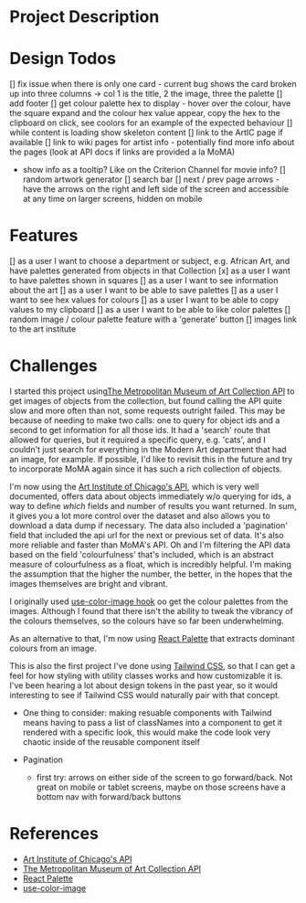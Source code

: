 # Project Description


# Design Todos
[] fix issue when there is only one card - current bug shows the card broken up into three columns -> col 1 is the title, 2 the image, three the palette
[] add footer
[] get colour palette hex to display - hover over the colour, have the square expand and the colour hex value appear, copy the hex to the clipboard on click, see coolors for an example of the expected behaviour
[] while content is loading show skeleton content
[] link to the ArtIC page if available
[] link to wiki pages for artist info - potentially find more info about the pages (look at API docs if links are provided a la MoMA)
  - show info as a tooltip? Like on the Criterion Channel for movie info?
[] random artwork generator
[] search bar
[] next / prev page arrows - have the arrows on the right and left side of the screen and accessible at any time on larger screens, hidden on mobile

# Features
[] as a user I want to choose a department or subject, e.g. African Art, and have palettes generated from objects in that Collection
[x] as a user I want to have palettes shown in squares
[] as a user I want to see information about the art
[] as a user I want to be able to save palettes
[] as a user I want to see hex values for colours
[] as a user I want to be able to copy values to my clipboard
[] as a user I want to be able to like color palettes
[] random image / colour palette feature with a 'generate' button
[] images link to the art institute

# Challenges
I started this project using[The Metropolitan Museum of Art Collection API](https://github.com/metmuseum/) to get images of objects from the collection, but
found calling the API quite slow and more often than not, some requests outright failed. This may be because of needing to make two calls: one to query for
object ids and a second to get information for all those ids. It had a 'search' route that allowed for queries, but it required a specific query, e.g. 'cats', and I couldn't just search for everything in the Modern Art department that had an image, for example. If possible, I'd like to revisit this in the future and try to incorporate MoMA again since it has such a rich collection of objects.

I'm now using the [Art Institute of Chicago's API](https://api.artic.edu/docs), which is very well documented, offers data about objects
immediately w/o querying for ids, a way to define _which_ fields and number of results you want returned. In sum, it gives you a lot more control over the dataset and also allows you to download a data dump if necessary. The data also included a 'pagination' field that included the api url for the next or previous set of data. It's also more reliable and faster than MoMA's API. Oh and I'm filtering the API data based on the field 'colourfulness' that's included, which is an abstract measure of colourfulness as a float, which is incredibly helpful. I'm making the assumption that the higher the number, the better, in the hopes that the images themselves are bright and vibrant.

I originally used [use-color-image hook](https://github.com/jeffersonlicet/use-image-color) oo get the colour palettes from the images. Although I found that there isn't the ability to tweak the vibrancy of the colours themselves, so the colours have so far been underwhelming. 

As an alternative to that, I'm now using [React Palette](https://github.com/leonardokl/react-palette) that extracts dominant colours from an image.

This is also the first project I've done using [Tailwind CSS](https://tailwindcss.com), so that I can get a feel for how styling with utility classes works and how customizable it is. I've been hearing a lot about design tokens in the past year, so it would interesting to see if Tailwind CSS would naturally pair with that concept.
  - One thing to consider: making resuable components with Tailwind means having to pass a list of classNames into a component to get it rendered with a specific look, this would make the code look very chaotic inside of the reusable component itself

- Pagination
  - first try: arrows on either side of the screen to go forward/back. Not great on mobile or tablet screens, maybe on those screens have a bottom nav with forward/back buttons

# References
- [Art Institute of Chicago's API](https://api.artic.edu/docs)
- [The Metropolitan Museum of Art Collection API](https://github.com/metmuseum/)
- [React Palette](https://github.com/leonardokl/react-palette)
- [use-color-image](https://github.com/jeffersonlicet/use-image-color)